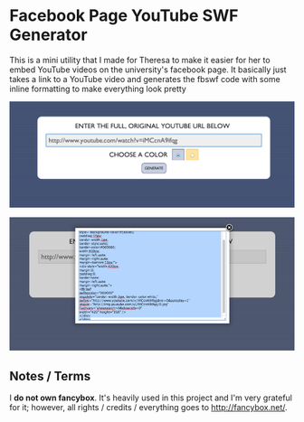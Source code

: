 Facebook Page YouTube SWF Generator
===================================

This is a mini utility that I made for Theresa to make it easier for her to embed
YouTube videos on the university's facebook page. It basically just takes a link
to a YouTube video and generates the fbswf code with some inline formatting to 
make everything look pretty


![screenshot 1](img/screenshot-1.png)

![screenshot 2](img/screenshot-2.png)


## Notes / Terms

I **do not own fancybox**. It's heavily used in this project and I'm very
grateful for it; however, all rights / credits / everything goes to
<http://fancybox.net/>.
